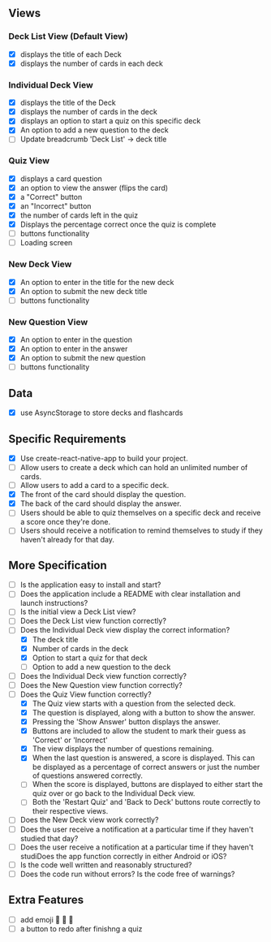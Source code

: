 ## Views

### Deck List View (Default View)

- [x] displays the title of each Deck
- [x] displays the number of cards in each deck

### Individual Deck View

- [x] displays the title of the Deck
- [x] displays the number of cards in the deck
- [x] displays an option to start a quiz on this specific deck
- [x] An option to add a new question to the deck
- [ ] Update breadcrumb 'Deck List' -> deck title

### Quiz View

- [x] displays a card question
- [x] an option to view the answer (flips the card)
- [x] a "Correct" button
- [x] an "Incorrect" button
- [x] the number of cards left in the quiz
- [x] Displays the percentage correct once the quiz is complete
- [ ] buttons functionality
- [ ] Loading screen

### New Deck View

- [x] An option to enter in the title for the new deck
- [x] An option to submit the new deck title
- [ ] buttons functionality

### New Question View

- [x] An option to enter in the question
- [x] An option to enter in the answer
- [x] An option to submit the new question
- [ ] buttons functionality

## Data

- [x] use AsyncStorage to store decks and flashcards

## Specific Requirements

- [x] Use create-react-native-app to build your project.
- [ ] Allow users to create a deck which can hold an unlimited number of cards.
- [ ] Allow users to add a card to a specific deck.
- [x] The front of the card should display the question.
- [x] The back of the card should display the answer.
- [ ] Users should be able to quiz themselves on a specific deck and receive a score once they're done.
- [ ] Users should receive a notification to remind themselves to study if they haven't already for that day.

## More Specification

- [ ] Is the application easy to install and start?
- [ ] Does the application include a README with clear installation and launch instructions?
- [ ] Is the initial view a Deck List view?
- [ ] Does the Deck List view function correctly?
- [ ] Does the Individual Deck view display the correct information?
  - [x] The deck title
  - [x] Number of cards in the deck
  - [x] Option to start a quiz for that deck
  - [ ] Option to add a new question to the deck
- [ ] Does the Individual Deck view function correctly?
- [ ] Does the New Question view function correctly?
- [ ] Does the Quiz View function correctly?
  - [x] The Quiz view starts with a question from the selected deck.
  - [x] The question is displayed, along with a button to show the answer.
  - [x] Pressing the 'Show Answer' button displays the answer.
  - [x] Buttons are included to allow the student to mark their guess as 'Correct' or 'Incorrect'
  - [x] The view displays the number of questions remaining.
  - [x] When the last question is answered, a score is displayed. This can be displayed as a percentage of correct answers or just the number of questions answered correctly.
  - [ ] When the score is displayed, buttons are displayed to either start the quiz over or go back to the Individual Deck view.
  - [ ] Both the 'Restart Quiz' and 'Back to Deck' buttons route correctly to their respective views.
- [ ] Does the New Deck view work correctly?
- [ ] Does the user receive a notification at a particular time if they haven't studied that day?
- [ ] Does the user receive a notification at a particular time if they haven't studiDoes the app function correctly in either Android or iOS?
- [ ] Is the code well written and reasonably structured?
- [ ] Does the code run without errors? Is the code free of warnings?

## Extra Features

- [ ] add emoji 🤩 🤩 🤩
- [ ] a button to redo after finishng a quiz
